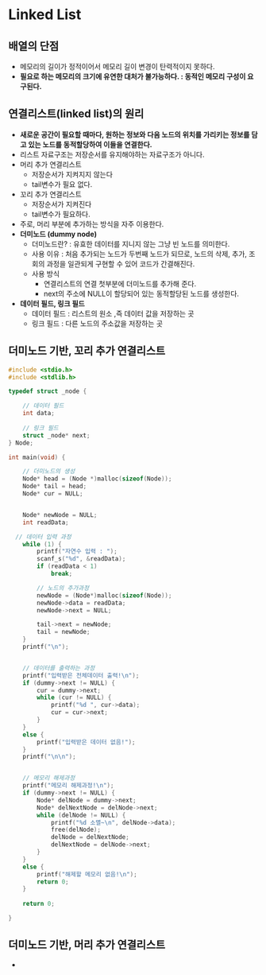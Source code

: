 # Linked List

## 배열의 단점
  - 메모리의 길이가 정적이어서 메모리 길이 변경이 탄력적이지 못하다.
  - **필요로 하는 메모리의 크기에 유연한 대처가 불가능하다. : 동적인 메모리 구성이 요구된다.**
  
## 연결리스트(linked list)의 원리
  - **새로운 공간이 필요할 때마다, 원하는 정보와 다음 노드의 위치를 가리키는 정보를 담고 있는 노드를 동적할당하여 이들을 연결한다.**
  - 리스트 자료구조는 저장순서를 유지해야하는 자료구조가 아니다.
  - 머리 추가 연결리스트
    - 저장순서가 지켜지지 않는다
    - tail변수가 필요 없다.
  - 꼬리 추가 연결리스트
    - 저장순서가 지켜진다
    - tail변수가 필요하다.
  - 주로, 머리 부분에 추가하는 방식을 자주 이용한다.
  - **더미노드 (dummy node)**
    - 더미노드란? : 유효한 데이터를 지니지 않는 그냥 빈 노드를 의미한다.
    - 사용 이유 : 처음 추가되는 노드가 두번째 노드가 되므로, 노드의 삭제, 추가, 조회의 과정을 일관되게 구현할 수 있어 코드가 간결해진다.
    - 사용 방식
      - 연결리스트의 연결 첫부분에 더미노드를 추가해 준다.
      - next의 주소에 NULL이 할당되어 있는 동적할당된 노드를 생성한다.
  - **데이터 필드, 링크 필드**
    - 데이터 필드 : 리스트의 원소 ,즉 데이터 값을 저장하는 곳
    - 링크 필드 : 다른 노드의 주소값을 저장하는 곳
  
## 더미노드 기반, 꼬리 추가 연결리스트

```cpp
#include <stdio.h>
#include <stdlib.h>

typedef struct _node {

    // 데이터 필드
	int data;
	
	// 링크 필드
	struct _node* next;
} Node;

int main(void) {

	// 더미노드의 생성
	Node* head = (Node *)malloc(sizeof(Node));
	Node* tail = head;
	Node* cur = NULL;


	Node* newNode = NULL;
	int readData;

  // 데이터 입력 과정
	while (1) {
		printf("자연수 입력 : ");
		scanf_s("%d", &readData);
		if (readData < 1)
			break;

		// 노드의 추가과정
		newNode = (Node*)malloc(sizeof(Node));
		newNode->data = readData;
		newNode->next = NULL;

		tail->next = newNode;
		tail = newNode;
	}
	printf("\n");


	// 데이터를 출력하는 과정
	printf("입력받은 전체데이터 출력!\n");
	if (dummy->next != NULL) {
		cur = dummy->next;
		while (cur != NULL) {
			printf("%d ", cur->data);
			cur = cur->next;
		}
	}
	else {
		printf("입력받은 데이터 없음!");
	}
	printf("\n\n");


	// 메모리 해제과정
	printf("메모리 해제과정!\n");
	if (dummy->next != NULL) {
		Node* delNode = dummy->next;
		Node* delNextNode = delNode->next;
		while (delNode != NULL) {
			printf("%d 소멸~\n", delNode->data);
			free(delNode);
			delNode = delNextNode;
			delNextNode = delNode->next;
		}
	}
	else {
		printf("해제할 메모리 없음!\n");
		return 0;
	}
	
	return 0;

}
```

## 더미노드 기반, 머리 추가 연결리스트
  - 